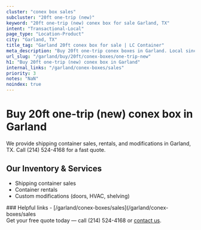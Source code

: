 ```yaml
---
cluster: "conex box sales"
subcluster: "20ft one-trip (new)"
keyword: "20ft one-trip (new) conex box for sale Garland, TX"
intent: "Transactional-Local"
page_type: "Location-Product"
city: "Garland, TX"
title_tag: "Garland 20ft conex box for sale | LC Container"
meta_description: "Buy 20ft one-trip conex boxes in Garland. Local since 2003. New & used inventory. Fast delivery. Get your free quote — call (214) 524-4168 today."
url_slug: "/garland/buy/20ft/conex-boxes/one-trip-new"
h1: "Buy 20ft one-trip (new) conex box in Garland"
internal_links: "/garland/conex-boxes/sales"
priority: 3
notes: "NaN"
noindex: true
---
```


# Buy 20ft one-trip (new) conex box in Garland

We provide shipping container sales, rentals, and modifications in Garland, TX. Call (214) 524-4168 for a fast quote.

## Our Inventory & Services
- Shipping container sales
- Container rentals
- Custom modifications (doors, HVAC, shelving)

<div data-section="internal-links">
### Helpful links
- [/garland/conex-boxes/sales](/garland/conex-boxes/sales
</div>

<div data-section="cta">
Get your free quote today — call (214) 524-4168 or <a href="/contact">contact us</a>.
</div>

<script type="application/ld+json">{"@context":"https://schema.org","@type":"FAQPage","mainEntity":[{"@type":"Question","name":"How much does delivery cost in Garland, TX?","acceptedAnswer":{"@type":"Answer","text":"Delivery costs vary by distance and container size. Most deliveries in Garland, TX range from $150-$300. Call (214) 524-4168 for an exact quote based on your specific location."}},{"@type":"Question","name":"Do you offer financing or payment plans?","acceptedAnswer":{"@type":"Answer","text":"We accept major credit cards, checks, and can discuss commercial terms for bulk purchases. Call (214) 524-4168 to discuss options."}},{"@type":"Question","name":"Can you customize containers in Garland, TX?","acceptedAnswer":{"@type":"Answer","text":"Yes — we perform modifications like doors, HVAC, insulation, and shelving. Request a custom quote at (214) 524-4168 or via our contact form."}}]}</script>
